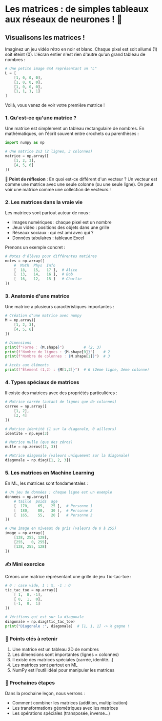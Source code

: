 # Les matrices : de simples tableaux aux réseaux de neurones ! 🔢

## Visualisons les matrices !

Imaginez un jeu vidéo rétro en noir et blanc. Chaque pixel est soit allumé (1) soit éteint (0). L'écran entier n'est rien d'autre qu'un grand tableau de nombres :

```python
# Une petite image 4x4 représentant un "L"
L = [
    [1, 0, 0, 0],
    [1, 0, 0, 0],
    [1, 0, 0, 0],
    [1, 1, 1, 1]
]
```

Voilà, vous venez de voir votre première matrice !

### 1. Qu'est-ce qu'une matrice ?

Une matrice est simplement un tableau rectangulaire de nombres. En mathématiques, on l'écrit souvent entre crochets ou parenthèses :

```python
import numpy as np

# Une matrice 2x3 (2 lignes, 3 colonnes)
matrice = np.array([
    [1, 2, 3],
    [4, 5, 6]
])
```

🤔 **Point de réflexion** : En quoi est-ce différent d'un vecteur ? Un vecteur est comme une matrice avec une seule colonne (ou une seule ligne). On peut voir une matrice comme une collection de vecteurs !

### 2. Les matrices dans la vraie vie

Les matrices sont partout autour de nous :

- Images numériques : chaque pixel est un nombre
- Jeux vidéo : positions des objets dans une grille
- Réseaux sociaux : qui est ami avec qui ?
- Données tabulaires : tableaux Excel

Prenons un exemple concret :

```python
# Notes d'élèves pour différentes matières
notes = np.array([
    #  Math  Phys  Info
    [  18,   15,   17 ],  # Alice
    [  13,   14,   16 ],  # Bob
    [  16,   12,   15 ]   # Charlie
])
```

### 3. Anatomie d'une matrice

Une matrice a plusieurs caractéristiques importantes :

```python
# Création d'une matrice avec numpy
M = np.array([
    [1, 2, 3],
    [4, 5, 6]
])

# Dimensions
print(f"Forme : {M.shape}")         # (2, 3)
print(f"Nombre de lignes : {M.shape[0]}")    # 2
print(f"Nombre de colonnes : {M.shape[1]}")  # 3

# Accès aux éléments
print(f"Élément (1,2) : {M[1,2]}")  # 6 (2ème ligne, 3ème colonne)
```

### 4. Types spéciaux de matrices

Il existe des matrices avec des propriétés particulières :

```python
# Matrice carrée (autant de lignes que de colonnes)
carree = np.array([
    [1, 2],
    [3, 4]
])

# Matrice identité (1 sur la diagonale, 0 ailleurs)
identite = np.eye(3)

# Matrice nulle (que des zéros)
nulle = np.zeros((2, 3))

# Matrice diagonale (valeurs uniquement sur la diagonale)
diagonale = np.diag([1, 2, 3])
```

### 5. Les matrices en Machine Learning

En ML, les matrices sont fondamentales :

```python
# Un jeu de données : chaque ligne est un exemple
donnees = np.array([
    # taille  poids  age
    [  170,    65,   25 ],  # Personne 1
    [  180,    80,   30 ],  # Personne 2
    [  165,    55,   20 ]   # Personne 3
])

# Une image en niveaux de gris (valeurs de 0 à 255)
image = np.array([
    [128, 255, 128],
    [255,   0, 255],
    [128, 255, 128]
])
```

### ✍️ Mini exercice

Créons une matrice représentant une grille de jeu Tic-tac-toe :

```python
# 0 : case vide, 1 : X, -1 : O
tic_tac_toe = np.array([
    [ 1,  0, -1],
    [ 0,  1,  0],
    [-1,  0,  1]
])

# Vérifions qui est sur la diagonale
diagonale = np.diag(tic_tac_toe)
print("Diagonale :", diagonale)  # [1, 1, 1] -> X gagne !
```

### 🎯 Points clés à retenir

1. Une matrice est un tableau 2D de nombres
2. Les dimensions sont importantes (lignes × colonnes)
3. Il existe des matrices spéciales (carrée, identité...)
4. Les matrices sont partout en ML
5. NumPy est l'outil idéal pour manipuler les matrices

### 🚀 Prochaines étapes

Dans la prochaine leçon, nous verrons :

- Comment combiner les matrices (addition, multiplication)
- Les transformations géométriques avec les matrices
- Les opérations spéciales (transposée, inverse...)
